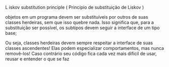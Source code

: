 L iskov substitution principle ( Princípio de substituição de Liskov )

objetos em um programa devem ser substituíveis por outros de suas classes herdeiras, sem que isso quebre nada. Isso significa que, para a substituição ser possível, os subtipos devem seguir a interface de um tipo base;

Ou seja, classes herdeiras devem sempre respeitar a interface de suas classes ascendentes! Elas podem especializar comportamentos, mas nunca removê-los! Caso contrário seu código fica cada vez mais difícil de usar, reusar e entender o que se faz
